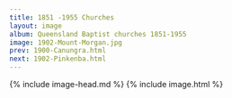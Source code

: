 ```yaml
---
title: 1851 -1955 Churches
layout: image
album: Queensland Baptist churches 1851-1955
image: 1902-Mount-Morgan.jpg
prev: 1900-Canungra.html
next: 1902-Pinkenba.html
---
```

 {% include image-head.md %}
{% include image.html %}